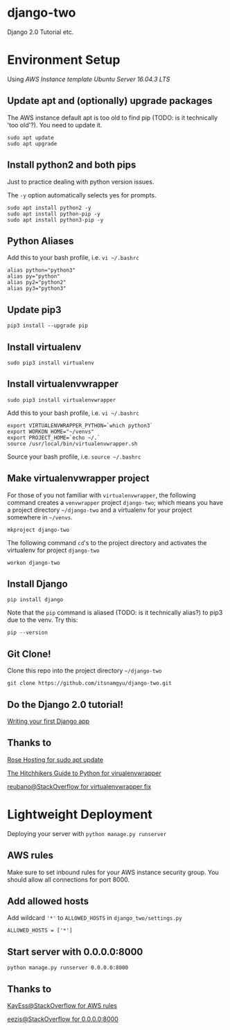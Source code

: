# django-two
Django 2.0 Tutorial etc.

# Environment Setup
Using _AWS Instance template Ubuntu Server 16.04.3 LTS_

## Update apt and (optionally) upgrade packages
The AWS instance default apt is too old to find pip (TODO: is it technically 'too old'?). You need to update it.
```
sudo apt update
sudo apt upgrade
```

## Install python2 and both pips
Just to practice dealing with python version issues.

The `-y` option automatically selects yes for prompts.

```
sudo apt install python2 -y
sudo apt install python-pip -y
sudo apt install python3-pip -y
```

## Python Aliases
Add this to your bash profile, i.e. `vi ~/.bashrc`
```
alias python="python3"
alias py="python"
alias py2="python2"
alias py3="python3"
```
## Update pip3
```
pip3 install --upgrade pip
```

## Install virtualenv
```
sudo pip3 install virtualenv
```

## Install virtualenvwrapper
```
sudo pip3 install virtualenvwrapper
```
Add this to your bash profile, i.e. `vi ~/.bashrc`
```
export VIRTUALENVWRAPPER_PYTHON=`which python3`
export WORKON_HOME="~/venvs"
export PROJECT_HOME=`echo ~/.`
source /usr/local/bin/virtualenvwrapper.sh
```
Source your bash profile, i.e. `source ~/.bashrc`

## Make virtualenvwrapper project
For those of you not familiar with `virtualenvwrapper`, the following command creates a `venvwrapper` project `django-two`; which means you have a project directory `~/django-two` and a virtualenv for your project somewhere in `~/venvs`.
```
mkproject django-two
```
The following command `cd`'s to the project directory and activates the virtualenv for project `django-two`
```
workon django-two
```

## Install Django
```
pip install django
```
Note that the `pip` command is aliased (TODO: is it technically alias?) to pip3 due to the venv. Try this:
```
pip --version
```

## Git Clone!
Clone this repo into the project directory `~/django-two`
```
git clone https://github.com/itsnamgyu/django-two.git
```

## Do the Django 2.0 tutorial!
[Writing your first Django app](https://docs.djangoproject.com/en/2.0/intro/tutorial01/)

## Thanks to
[Rose Hosting for sudo apt update](https://www.rosehosting.com/blog/how-to-install-pip-on-ubuntu-16-04/)

[The Hitchhikers Guide to Python for virualenvwrapper](http://docs.python-guide.org/en/latest/dev/virtualenvs/)

[reubano@StackOverflow for virtualenvwrapper fix](https://stackoverflow.com/questions/11507186/python-virtualenv-no-module-named-virtualenvwrapper-hook-loader)

# Lightweight Deployment
Deploying your server with `python manage.py runserver`

## AWS rules
Make sure to set inbound rules for your AWS instance security group. You should allow all connections for port 8000.

## Add allowed hosts
Add wildcard `'*'` to `ALLOWED_HOSTS` in `django_two/settings.py`
```
ALLOWED_HOSTS = ['*']
```

## Start server with  0.0.0.0:8000
```
python manage.py runserver 0.0.0.0:8000  
```

## Thanks to
[KayEss@StackOverflow for AWS rules](https://stackoverflow.com/questions/9865621/connecting-to-ec2-django-development-server)

[eezis@StackOverflow for 0.0.0.0:8000](https://stackoverflow.com/questions/9865621/connecting-to-ec2-django-development-server)
